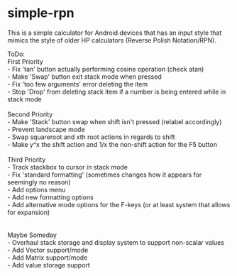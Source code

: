# simple-rpn

This is a simple calculator for Android devices that has an input style that mimics the style of older HP calculators (Reverse Polish Notation/RPN).

ToDo:\
  First Priority\
    - Fix 'tan' button actually performing cosine operation (check atan)\
    - Make 'Swap' button exit stack mode when pressed\
    - Fix 'too few arguments' error deleting the item\
    - Stop 'Drop' from deleting stack item if a number is being entered while in stack mode<br/><br/>
  Second Priority\
    - Make 'Stack' button swap when shift isn't pressed (relabel accordingly)\
    - Prevent landscape mode\
    - Swap squareroot and xth root actions in regards to shift\
    - Make y^x the shift action and 1/x the non-shift action for the F5 button<br/><br/>
  Third Priority\
    - Track stackbox to cursor in stack mode\
    - Fix 'standard formatting' (sometimes changes how it appears for seemingly no reason)\
    - Add options menu\
    - Add new formatting options\
    - Add alternative mode options for the F-keys (or at least system that allows for expansion)<br/><br/>    
  Maybe Someday\
    - Overhaul stack storage and display system to support non-scalar values\
    - Add Vector support/mode\
    - Add Matrix support/mode\
    - Add value storage support
